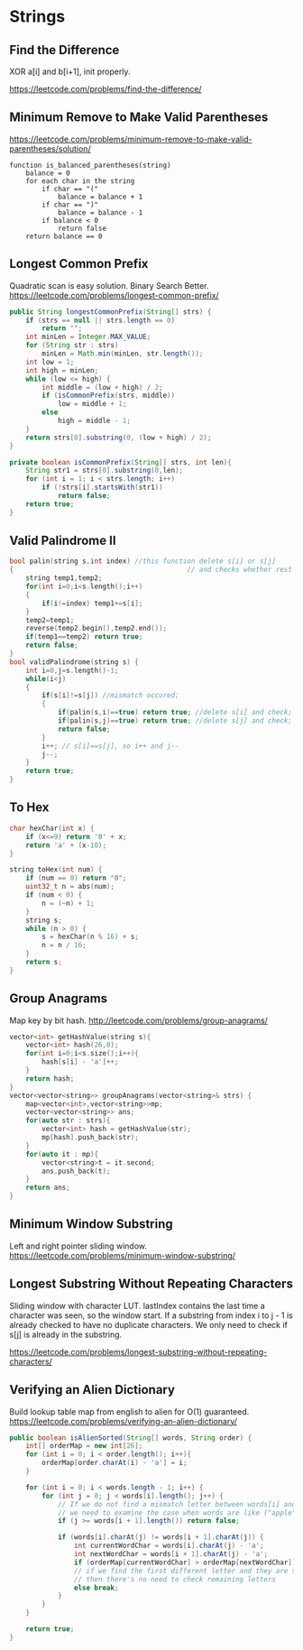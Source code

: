 # Strings

## Find the Difference

XOR a[i] and b[i+1], init properly.

https://leetcode.com/problems/find-the-difference/

## Minimum Remove to Make Valid Parentheses

https://leetcode.com/problems/minimum-remove-to-make-valid-parentheses/solution/

```
function is_balanced_parentheses(string)
    balance = 0
    for each char in the string
        if char == "("
            balance = balance + 1
        if char == ")"
            balance = balance - 1
        if balance < 0
            return false
    return balance == 0
```

## Longest Common Prefix

Quadratic scan is easy solution. Binary Search Better.
https://leetcode.com/problems/longest-common-prefix/

```java
public String longestCommonPrefix(String[] strs) {
    if (strs == null || strs.length == 0)
        return "";
    int minLen = Integer.MAX_VALUE;
    for (String str : strs)
        minLen = Math.min(minLen, str.length());
    int low = 1;
    int high = minLen;
    while (low <= high) {
        int middle = (low + high) / 2;
        if (isCommonPrefix(strs, middle))
            low = middle + 1;
        else
            high = middle - 1;
    }
    return strs[0].substring(0, (low + high) / 2);
}

private boolean isCommonPrefix(String[] strs, int len){
    String str1 = strs[0].substring(0,len);
    for (int i = 1; i < strs.length; i++)
        if (!strs[i].startsWith(str1))
            return false;
    return true;
}
```

## Valid Palindrome II

```cpp
bool palin(string s,int index) //this function delete s[i] or s[j] 
{                                           // and checks whether rest is palindrome or not
    string temp1,temp2;
    for(int i=0;i<s.length();i++)
    {
        if(i!=index) temp1+=s[i];
    }
    temp2=temp1;
    reverse(temp2.begin(),temp2.end());
    if(temp1==temp2) return true;
    return false;
}
bool validPalindrome(string s) {
    int i=0,j=s.length()-1;
    while(i<j)
    {
        if(s[i]!=s[j]) //mismatch occured;
        {
            if(palin(s,i)==true) return true; //delete s[i] and check;
            if(palin(s,j)==true) return true; //delete s[j] and check;
            return false;
        }
        i++; // s[i]==s[j], so i++ and j-- 
        j--;
    }
    return true;
}

```

## To Hex

```cpp
char hexChar(int x) {
    if (x<=9) return '0' + x;
    return 'a' + (x-10);
}

string toHex(int num) {
    if (num == 0) return "0";
    uint32_t n = abs(num);
    if (num < 0) {
        n = (~n) + 1;
    }
    string s;
    while (n > 0) {
        s = hexChar(n % 16) + s;
        n = n / 16;
    }
    return s;
}

```

## Group Anagrams

Map key by bit hash.
http://leetcode.com/problems/group-anagrams/

```cpp
vector<int> getHashValue(string s){
    vector<int> hash(26,0);
    for(int i=0;i<s.size();i++){
        hash[s[i] - 'a']++;
    }
    return hash;
}
vector<vector<string>> groupAnagrams(vector<string>& strs) {
    map<vector<int>,vector<string>>mp;
    vector<vector<string>> ans;
    for(auto str : strs){
        vector<int> hash = getHashValue(str);
        mp[hash].push_back(str);
    }
    for(auto it : mp){
        vector<string>t = it.second;
        ans.push_back(t);
    }
    return ans;
}

```

## Minimum Window Substring

Left and right pointer sliding window.
https://leetcode.com/problems/minimum-window-substring/

## Longest Substring Without Repeating Characters

Sliding window with character LUT.
lastIndex contains the last time a character was seen, so the window start.
If a substring from index i to j - 1 is already checked to have no duplicate characters. We only need to check if s[j] is already in the substring.

https://leetcode.com/problems/longest-substring-without-repeating-characters/

## Verifying an Alien Dictionary

Build lookup table map from english to alien for O(1) guaranteed.
https://leetcode.com/problems/verifying-an-alien-dictionary/

```java
public boolean isAlienSorted(String[] words, String order) {
    int[] orderMap = new int[26];
    for (int i = 0; i < order.length(); i++){
        orderMap[order.charAt(i) - 'a'] = i;
    }

    for (int i = 0; i < words.length - 1; i++) {
        for (int j = 0; j < words[i].length(); j++) {
            // If we do not find a mismatch letter between words[i] and words[i + 1],
            // we need to examine the case when words are like ("apple", "app").
            if (j >= words[i + 1].length()) return false;

            if (words[i].charAt(j) != words[i + 1].charAt(j)) {
                int currentWordChar = words[i].charAt(j) - 'a';
                int nextWordChar = words[i + 1].charAt(j) - 'a';
                if (orderMap[currentWordChar] > orderMap[nextWordChar]) return false;
                // if we find the first different letter and they are sorted,
                // then there's no need to check remaining letters
                else break;
            }
        }
    }

    return true;
}

```
